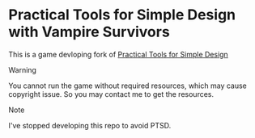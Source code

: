 # Practical Tools for Simple Design with Vampire Survivors

This is a game devloping fork of [Practical Tools for Simple Design](https://github.com/ntut-open-source-club/practical-tools-for-simple-design)

> [!WARNING]  
> You cannot run the game without required resources, which may cause copyright issue. So you may contact me to get the resources.

> [!note]
> I've stopped developing this repo to avoid PTSD.
